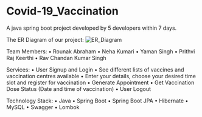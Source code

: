 # Covid-19_Vaccination
A java spring boot project developed by 5 developers within 7 days.

The ER Diagram of our project:
![ER_Diagram](https://user-images.githubusercontent.com/100183222/173191169-d8e1af16-af16-40ee-a3bf-2a422f254293.png)


Team Members: 
• Rounak Abraham 
• Neha Kumari 
• Yaman Singh 
• Prithvi Raj Keerthi 
• Rav Chandan Kumar Singh

Services: 
• User Signup and Login 
• See different lists of vaccines and vaccination centres available 
• Enter your details, choose your desired time slot and register for vaccination 
• Generate Appointment • Get Vaccination Dose Status (Date and time of vaccination) 
• User Logout

Technology Stack: 
• Java 
• Spring Boot 
• Spring Boot JPA 
• Hibernate 
• MySQL 
• Swagger 
• Lombok
